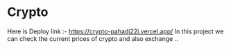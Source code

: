 # Crypto
Here is Deploy link :- https://crypto-pahadi22i.vercel.app/
In this project we can check the current prices  of crypto and also exchange ..

